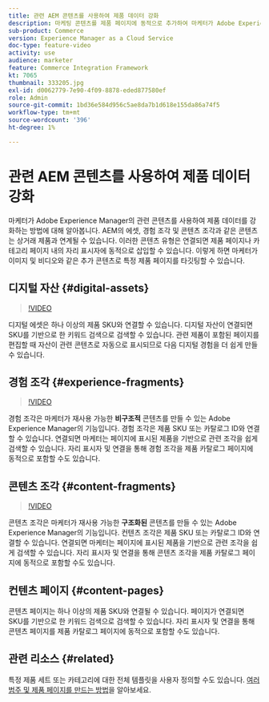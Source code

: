 ```yaml
---
title: 관련 AEM 콘텐츠를 사용하여 제품 데이터 강화
description: 마케팅 콘텐츠를 제품 페이지에 동적으로 추가하여 마케터가 Adobe Experience Manager의 관련 콘텐츠로 제품 데이터를 강화하는 방법에 대해 알아봅니다. 이렇게 하면 마케터가 이미지 및 비디오와 같은 추가 콘텐츠로 특정 제품 페이지를 타깃팅할 수 있습니다.
sub-product: Commerce
version: Experience Manager as a Cloud Service
doc-type: feature-video
activity: use
audience: marketer
feature: Commerce Integration Framework
kt: 7065
thumbnail: 333205.jpg
exl-id: d0062779-7e90-4f09-8878-eded877580ef
role: Admin
source-git-commit: 1bd36e584d956c5ae8da7b1d618e155da86a74f5
workflow-type: tm+mt
source-wordcount: '396'
ht-degree: 1%

---
```


# 관련 AEM 콘텐츠를 사용하여 제품 데이터 강화

마케터가 Adobe Experience Manager의 관련 콘텐츠를 사용하여 제품 데이터를 강화하는 방법에 대해 알아봅니다. AEM의 에셋, 경험 조각 및 콘텐츠 조각과 같은 콘텐츠는 상거래 제품과 연계될 수 있습니다. 이러한 콘텐츠 유형은 연결되면 제품 페이지나 카테고리 페이지 내의 자리 표시자에 동적으로 삽입할 수 있습니다. 이렇게 하면 마케터가 이미지 및 비디오와 같은 추가 콘텐츠로 특정 제품 페이지를 타깃팅할 수 있습니다.

## 디지털 자산 {#digital-assets}

>[!VIDEO](https://video.tv.adobe.com/v/3447316/?quality=12&learn=on&captions=kor)

디지털 에셋은 하나 이상의 제품 SKU와 연결할 수 있습니다. 디지털 자산이 연결되면 SKU를 기반으로 한 키워드 검색으로 검색할 수 있습니다. 관련 제품이 포함된 페이지를 편집할 때 자산이 관련 콘텐츠로 자동으로 표시되므로 다음 디지털 경험을 더 쉽게 만들 수 있습니다.

## 경험 조각 {#experience-fragments}

>[!VIDEO](https://video.tv.adobe.com/v/343340/?quality=12&learn=on&captions=kor)

경험 조각은 마케터가 재사용 가능한 **비구조적** 콘텐츠를 만들 수 있는 Adobe Experience Manager의 기능입니다. 경험 조각은 제품 SKU 또는 카탈로그 ID와 연결할 수 있습니다. 연결되면 마케터는 페이지에 표시된 제품을 기반으로 관련 조각을 쉽게 검색할 수 있습니다. 자리 표시자 및 연결을 통해 경험 조각을 제품 카탈로그 페이지에 동적으로 포함할 수도 있습니다.

## 콘텐츠 조각 {#content-fragments}

>[!VIDEO](https://video.tv.adobe.com/v/3452164/?quality=12&learn=on&captions=kor)

콘텐츠 조각은 마케터가 재사용 가능한 **구조화된** 콘텐츠를 만들 수 있는 Adobe Experience Manager의 기능입니다. 컨텐츠 조각은 제품 SKU 또는 카탈로그 ID와 연결할 수 있습니다. 연결되면 마케터는 페이지에 표시된 제품을 기반으로 관련 조각을 쉽게 검색할 수 있습니다. 자리 표시자 및 연결을 통해 콘텐츠 조각을 제품 카탈로그 페이지에 동적으로 포함할 수도 있습니다.

## 컨텐츠 페이지 {#content-pages}

콘텐츠 페이지는 하나 이상의 제품 SKU와 연결될 수 있습니다. 페이지가 연결되면 SKU를 기반으로 한 키워드 검색으로 검색할 수 있습니다. 자리 표시자 및 연결을 통해 콘텐츠 페이지를 제품 카탈로그 페이지에 동적으로 포함할 수도 있습니다.


## 관련 리소스 {#related}

특정 제품 세트 또는 카테고리에 대한 전체 템플릿을 사용자 정의할 수도 있습니다. [여러 범주 및 제품 페이지를 만드는 방법](./multi-template-usage.md)을 알아보세요.
